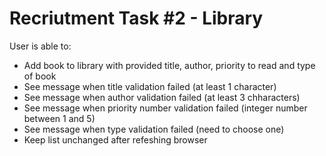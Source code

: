 ﻿# Recriutment Task #2 - Library
User is able to:
- Add book to library with provided title, author, priority to read and type of book
- See message when title validation failed (at least 1 character)
- See message when author validation failed (at least 3 chharacters)
- See message when priority number validation failed (integer number between 1 and 5)
- See message when type validation failed (need to choose one)
- Keep list unchanged after refeshing browser
